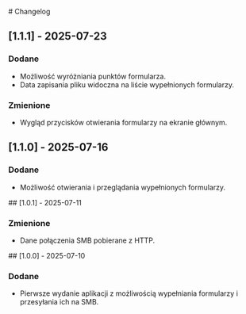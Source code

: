 # Changelog

## [1.1.1] - 2025-07-23

### Dodane

- Możliwość wyróżniania punktów formularza.
- Data zapisania pliku widoczna na liście wypełnionych formularzy.

### Zmienione

- Wygląd przycisków otwierania formularzy na ekranie głównym.

## [1.1.0] - 2025-07-16

### Dodane

 - Możliwość otwierania i przeglądania wypełnionych formularzy.

## [1.0.1] - 2025-07-11

### Zmienione

 - Dane połączenia SMB pobierane z HTTP.

## [1.0.0] - 2025-07-10

### Dodane

 - Pierwsze wydanie aplikacji z możliwością wypełniania formularzy i przesyłania ich na SMB.
